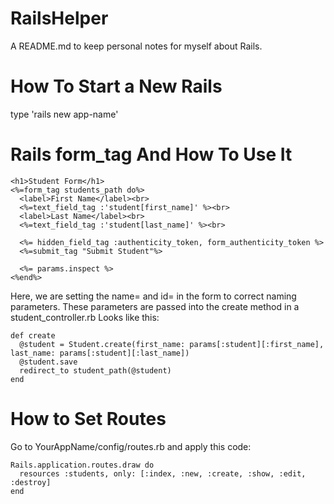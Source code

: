 # RailsHelper
A README.md to keep personal notes for myself about Rails.

# How To Start a New Rails
type 'rails new app-name'

# Rails form_tag And How To Use It
```
<h1>Student Form</h1>
<%=form_tag students_path do%>
  <label>First Name</label><br>
  <%=text_field_tag :'student[first_name]' %><br>
  <label>Last Name</label><br>
  <%=text_field_tag :'student[last_name]' %><br>

  <%= hidden_field_tag :authenticity_token, form_authenticity_token %>
  <%=submit_tag "Submit Student"%>

  <%= params.inspect %>
<%end%>
```
Here, we are setting the name= and id= in the form to correct naming parameters.
These parameters are passed into the create method in a student_controller.rb
Looks like this:
```
def create
  @student = Student.create(first_name: params[:student][:first_name], last_name: params[:student][:last_name])
  @student.save
  redirect_to student_path(@student)
end
```

# How to Set Routes
Go to YourAppName/config/routes.rb and apply this code:
```
Rails.application.routes.draw do
  resources :students, only: [:index, :new, :create, :show, :edit, :destroy]
end
```
